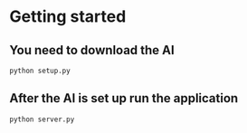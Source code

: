 # Getting started

## You need to download the AI
```
python setup.py
```
## After the AI is set up run the application
```
python server.py
```
